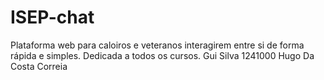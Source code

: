 # ISEP-chat
Plataforma web para caloiros e veteranos interagirem entre si de forma rápida e simples. Dedicada a todos os cursos.
Gui Silva 1241000
Hugo Da Costa Correia
